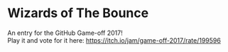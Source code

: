 # Wizards of The Bounce

An entry for the GitHub Game-off 2017!  
Play it and vote for it here: https://itch.io/jam/game-off-2017/rate/199596
